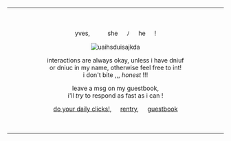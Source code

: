 <div align="center">

***
 ㅤ

  yves,⠀⠀⠀⠀she⠀⠀ﾉ⠀⠀he⠀⠀!

![uaihsduisajkda](https://github.com/coIlei/coIlei/assets/120334288/d2dfd882-483b-4006-a343-52c7e3bc85d4)


interactions are always okay, unless i have dniuf <br> or dniuc in my name, otherwise feel free to int! <br> i don't bite ,,, *honest* !!!

leave a msg on my guestbook, <br> i'll *try* to respond as fast as i can !

[do your daily clicks!](https://arab.org/click-to-help/palestine/),⠀⠀[rentry](https://rentry.co/kngels),⠀⠀[guestbook](https://acheron.123guestbook.com)

 ㅤ
***
</p>
